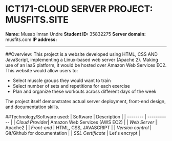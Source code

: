# ICT171-CLOUD SERVER PROJECT: MUSFITS.SITE
**Name:** Musab Imran Undre
**Student ID:** 35832275
**Server domain:** musfits.com
**IP address:** 

----- 

##Overview:
This project is a website developed using HTML, CSS AND JavaScript, implementing a Linux-based web server (Apache 2).
Making use of an IaaS platform, it would be hosted over Amazon Web Services EC2.
This website would allow users to:
- Select muscle groups they would want to train
- Select number of sets and repetitions for each exercise
- Plan and organize these workouts across different days of the week

The project itself demonstrates actual server deployment, front-end design, and documentation skills.

##Technology/Software used:
| Software | Description |
| -------- | ----------- |
| *Cloud Provider*| Amazon Web Services (AWS EC2) |
| *Web Server* | Apache2 |
| *Front-end* | HTML, CSS, JAVASCRIPT |
| *Version control* | Git/Github for documentation |
| *SSL Certificate* | Let's encrypt |





